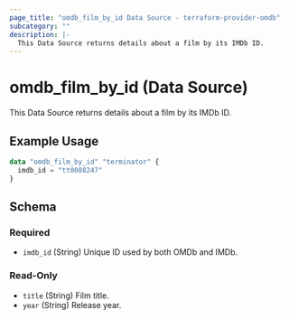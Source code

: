 ```yaml
---
page_title: "omdb_film_by_id Data Source - terraform-provider-omdb"
subcategory: ""
description: |-
  This Data Source returns details about a film by its IMDb ID.
---
```


# omdb_film_by_id (Data Source)

This Data Source returns details about a film by its IMDb ID.

## Example Usage

```terraform
data "omdb_film_by_id" "terminator" {
  imdb_id = "tt0088247"
}
```

<!-- schema generated by tfplugindocs -->
## Schema

### Required

- `imdb_id` (String) Unique ID used by both OMDb and IMDb.

### Read-Only

- `title` (String) Film title.
- `year` (String) Release year.
